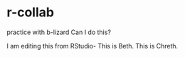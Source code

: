 # r-collab
practice with b-lizard
Can I do this? 

I am editing this from RStudio- This is Beth. This is Chreth.